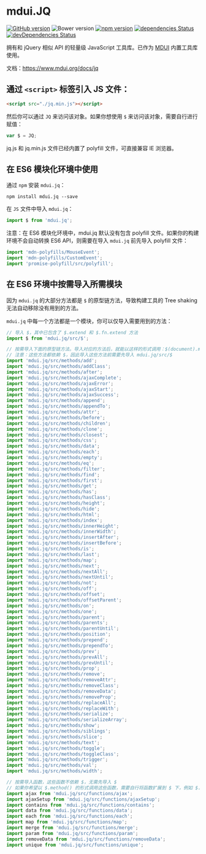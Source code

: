# mdui.JQ

[![GitHub version](https://badge.fury.io/gh/zdhxiong%2Fmdui.JQ.svg)](https://badge.fury.io/gh/zdhxiong%2Fmdui.JQ)
![Bower version](https://img.shields.io/bower/v/mdui.JQ.svg)
[![npm version](https://img.shields.io/npm/v/mdui.jq.svg)](https://www.npmjs.com/package/mdui.jq)
[![dependencies Status](https://david-dm.org/zdhxiong/mdui.JQ/status.svg)](https://david-dm.org/zdhxiong/mdui.JQ)
[![devDependencies Status](https://david-dm.org/zdhxiong/mdui.JQ/dev-status.svg)](https://david-dm.org/zdhxiong/mdui.JQ?type=dev)

拥有和 jQuery 相似 API 的轻量级 JavaScript 工具库。已作为 [MDUI](https://github.com/zdhxiong/mdui) 内置工具库使用。

文档：https://www.mdui.org/docs/jq

## 通过 `<script>` 标签引入 JS 文件：

```html
<script src="./jq.min.js"></script>
```

然后你可以通过 `JQ` 来访问该对象。如果你想使用 `$` 来访问该对象，需要自行进行赋值：

```js
var $ = JQ;
```

jq.js 和 jq.min.js 文件已经内置了 polyfill 文件，可直接兼容 IE 浏览器。

## 在 ES6 模块化环境中使用

通过 `npm` 安装 `mdui.jq`：

```
npm install mdui.jq --save
```

在 `JS` 文件中导入 `mdui.jq`：

```js
import $ from 'mdui.jq';
```

注意：在 ES6 模块化环境中，mdui.jq 默认没有包含 polyfill 文件。如果你的构建环境不会自动转换 ES6 API，则需要在导入 `mdui.jq` 前先导入 polyfill 文件：

```js
import 'mdn-polyfills/MouseEvent';
import 'mdn-polyfills/CustomEvent';
import 'promise-polyfill/src/polyfill';
```

## 在 ES6 环境中按需导入所需模块

因为 `mdui.jq` 的大部分方法都是 `$` 的原型链方法，导致构建工具的 Tree shaking 无法自动移除没有用到的方法。

`mdui.jq` 中每一个方法都是一个模块，你可以仅导入需要用到的方法：

```js
// 导入 $，其中已包含了 $.extend 和 $.fn.extend 方法
import $ from 'mdui.jq/src/$';

// 按需导入下面的原型链方法。导入对应的方法后，就能以这样的形式调用：$(document).method()
// 注意：这些方法都依赖 $，因此导入这些方法前需要先导入 mdui.jq/src/$
import 'mdui.jq/src/methods/add';
import 'mdui.jq/src/methods/addClass';
import 'mdui.jq/src/methods/after';
import 'mdui.jq/src/methods/ajaxComplete';
import 'mdui.jq/src/methods/ajaxError';
import 'mdui.jq/src/methods/ajaxStart';
import 'mdui.jq/src/methods/ajaxSuccess';
import 'mdui.jq/src/methods/append';
import 'mdui.jq/src/methods/appendTo';
import 'mdui.jq/src/methods/attr';
import 'mdui.jq/src/methods/before';
import 'mdui.jq/src/methods/children';
import 'mdui.jq/src/methods/clone';
import 'mdui.jq/src/methods/closest';
import 'mdui.jq/src/methods/css';
import 'mdui.jq/src/methods/data';
import 'mdui.jq/src/methods/each';
import 'mdui.jq/src/methods/empty';
import 'mdui.jq/src/methods/eq';
import 'mdui.jq/src/methods/filter';
import 'mdui.jq/src/methods/find';
import 'mdui.jq/src/methods/first';
import 'mdui.jq/src/methods/get';
import 'mdui.jq/src/methods/has';
import 'mdui.jq/src/methods/hasClass';
import 'mdui.jq/src/methods/height';
import 'mdui.jq/src/methods/hide';
import 'mdui.jq/src/methods/html';
import 'mdui.jq/src/methods/index';
import 'mdui.jq/src/methods/innerHeight';
import 'mdui.jq/src/methods/innerWidth';
import 'mdui.jq/src/methods/insertAfter';
import 'mdui.jq/src/methods/insertBefore';
import 'mdui.jq/src/methods/is';
import 'mdui.jq/src/methods/last';
import 'mdui.jq/src/methods/map';
import 'mdui.jq/src/methods/next';
import 'mdui.jq/src/methods/nextAll';
import 'mdui.jq/src/methods/nextUntil';
import 'mdui.jq/src/methods/not';
import 'mdui.jq/src/methods/off';
import 'mdui.jq/src/methods/offset';
import 'mdui.jq/src/methods/offsetParent';
import 'mdui.jq/src/methods/on';
import 'mdui.jq/src/methods/one';
import 'mdui.jq/src/methods/parent';
import 'mdui.jq/src/methods/parents';
import 'mdui.jq/src/methods/parentUntil';
import 'mdui.jq/src/methods/position';
import 'mdui.jq/src/methods/prepend';
import 'mdui.jq/src/methods/prependTo';
import 'mdui.jq/src/methods/prev';
import 'mdui.jq/src/methods/prevAll';
import 'mdui.jq/src/methods/prevUntil';
import 'mdui.jq/src/methods/prop';
import 'mdui.jq/src/methods/remove';
import 'mdui.jq/src/methods/removeAttr';
import 'mdui.jq/src/methods/removeClass';
import 'mdui.jq/src/methods/removeData';
import 'mdui.jq/src/methods/removeProp';
import 'mdui.jq/src/methods/replaceAll';
import 'mdui.jq/src/methods/replaceWith';
import 'mdui.jq/src/methods/serialize';
import 'mdui.jq/src/methods/serializeArray';
import 'mdui.jq/src/methods/show';
import 'mdui.jq/src/methods/siblings';
import 'mdui.jq/src/methods/slice';
import 'mdui.jq/src/methods/text';
import 'mdui.jq/src/methods/toggle';
import 'mdui.jq/src/methods/toggleClass';
import 'mdui.jq/src/methods/trigger';
import 'mdui.jq/src/methods/val';
import 'mdui.jq/src/methods/width';

// 按需导入函数，这些函数不依赖 $，无需先导入 $
// 如果你希望以 $.method() 的形式调用这些函数，需要自行将函数扩展到 $ 下，例如 $.extend({ ajax: ajax })
import ajax from 'mdui.jq/src/functions/ajax';
import ajaxSetup from 'mdui.jq/src/functions/ajaxSetup';
import contains from 'mdui.jq/src/functions/contains';
import data from 'mdui.jq/src/functions/data';
import each from 'mdui.jq/src/functions/each';
import map from 'mdui.jq/src/functions/map';
import merge from 'mdui.jq/src/functions/merge';
import param from 'mdui.jq/src/functions/param';
import removeData from 'mdui.jq/src/functions/removeData';
import unique from 'mdui.jq/src/functions/unique';
```
